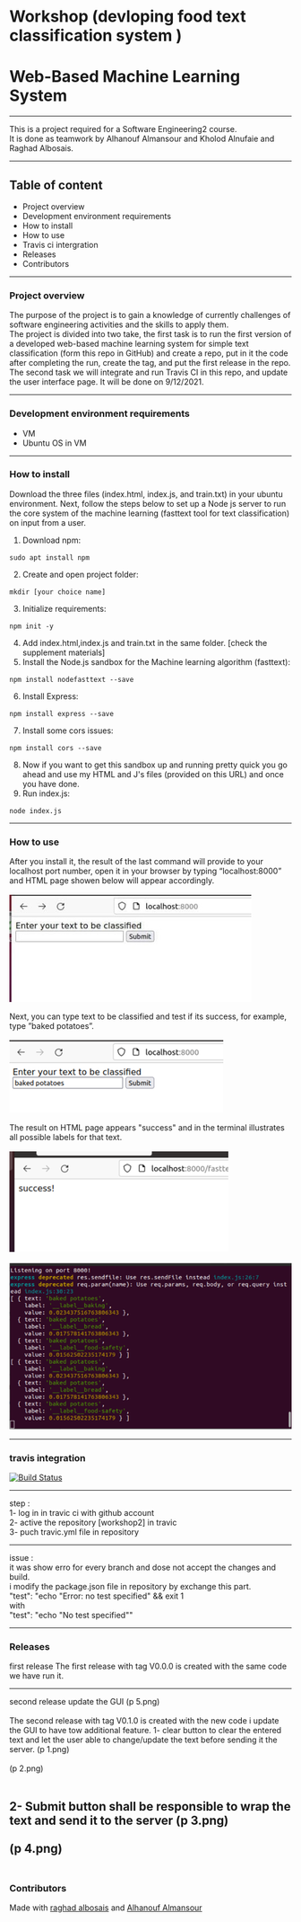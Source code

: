 # Workshop (devloping food text classification system )
# Web-Based Machine Learning System
---

This is a project required for a Software Engineering2 course.<br>
It is done as teamwork by Alhanouf Almansour and Kholod Alnufaie and Raghad Albosais.

---
## Table of content
- Project overview
- Development environment requirements
- How to install
- How to use
- Travis ci intergration 
- Releases
- Contributors
---

### Project overview
The purpose of the project is to gain a knowledge of currently challenges of software engineering activities and the skills to apply them.  <br>
The project is divided into two take, the first task is to run the first version of a developed web-based machine learning system for simple text classification (form this repo in GitHub) and create a repo, put in it the code after completing the run, create the tag, and put the first release in the repo.<br>
The second task we will integrate and run Travis CI in this repo, and update the user interface page. It will be done on 9/12/2021.

---

### Development environment requirements
- VM 
- Ubuntu OS in VM

---

### How to install

Download the three files (index.html, index.js, and train.txt) in your ubuntu environment.
Next, follow the steps below to set up a Node js server to run the core system of the machine learning (fasttext tool for text classification) on input from a user.
1. Download npm: 
```
sudo apt install npm 
```
2. Create and open project folder:
```
mkdir [your choice name] 
```
3. Initialize requirements: 
```
npm init -y 
```
4. Add index.html,index.js and train.txt in the same folder. [check the supplement materials] 
5. Install the Node.js sandbox for the Machine learning algorithm (fasttext): 
```
npm install nodefasttext --save 
```
6. Install Express: 
```
npm install express --save 
```
7. Install some cors issues: 
```
npm install cors --save 
```
8. Now if you want to get this sandbox up and running pretty quick you go ahead and use my HTML and J's files (provided on this URL) and once you have done. 
9. Run index.js: 
```
node index.js
```
---

### How to use
After you install it, the result of the last command will provide to your localhost port number, open it in your browser by typing “localhost:8000” and HTML page showen below will appear accordingly.<br><br>
![HTML page start](Picture1.jpg)

Next, you can type text to be classified and test if its success, for example, type ”baked potatoes”. <br><br>
![type ”baked potatoes”](Picture2.png)

The result on HTML page appears "success" and in the terminal illustrates all possible labels for that text.<br><br>
![HTML page result](Picture3.png)<br><br>
![terninal result](Picture4.png)

---
### travis integration 
[![Build Status](https://app.travis-ci.com/hkh7897/Workshop2.svg?branch=master)](https://app.travis-ci.com/hkh7897/Workshop2)

____ 
step :<br>
1- log in in travic ci with github account <br>
2- active the repository [workshop2] in travic<br>
3- puch travic.yml file in repository <br>
____
issue :<br>
it was show erro for every branch and dose not accept the changes and build.<br>
i modify the package.json file in repository by exchange this part.<br>
 "test": "echo \"Error: no test specified\" && exit 1 <br>
 with <br>
   "test": "echo \"No test specified\"" <br>
____

### Releases
 first release 
The first release with tag V0.0.0 is created with the same code we have run it.
_______________________________________________________________________________
second release 
update the GUI
(p 5.png)<br><br>
The second release with tag V0.1.0 is created with the new code i update the GUI to have tow additional feature.
1- clear button to clear the entered text and let the user able to change/update
the text before sending it the server.
(p 1.png)<br><br>
(p 2.png)<br><br>

2- Submit button shall be responsible to wrap the text and send it to the server 
(p 3.png)<br><br>
(p 4.png)<br><br>
---


 

### Contributors 

Made with [raghad albosais](https://github.com/RaghadKhaled) and [Alhanouf Almansour](https://github.com/AlhanoufAlmans)
